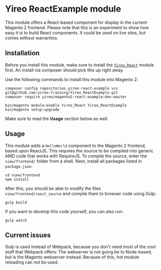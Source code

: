 # Yireo ReactExample module
This module offers a React-based component for display in the current Magento 2 frontend. Please note that this is an experiment to show how easy it is to build React components. It could be used on live sites, but comes without warranties.

## Installation
Before you install this module, make sure to install the [`Yireo_React`](https://github.com/yireo-training/Yireo_React) module first. An install via composer should pick this up right away.

Use the following commands to install this module into Magento 2:

    composer config repositories.yireo-react-example vcs git@github.com:yireo-training/Yireo_ReactExample.git
    composer require yireo/magento2-react-example:dev-master

    bin/magento module:enable Yireo_React Yireo_ReactExample
    bin/magento setup:upgrade
    
Make sure to read the **Usage** section below as well.

## Usage
This module adds a `HelloWorld` component to the Magento 2 frontend, based upon ReactJS. This requires the source to be compiled into generic AMD code that works with RequireJS. To compile the source, enter the `view/frontend/` folder from a shell. Next, install all packages listed in `package.json`:

    cd view/frontend
    npm install

After this, you should be able to modify the files `view/frontend/react_source` and compile them to browser code using Gulp:

    gulp build

If you want to develop this code yourself, you can also run:

    gulp watch

## Current issues
Gulp is used instead of Webpack, because you don't need most of the cool stuff that Webpack offers: The webserver is not going be to Node-based, but is the Magento webserver instead. Because of this, hot module reloading can not be used.